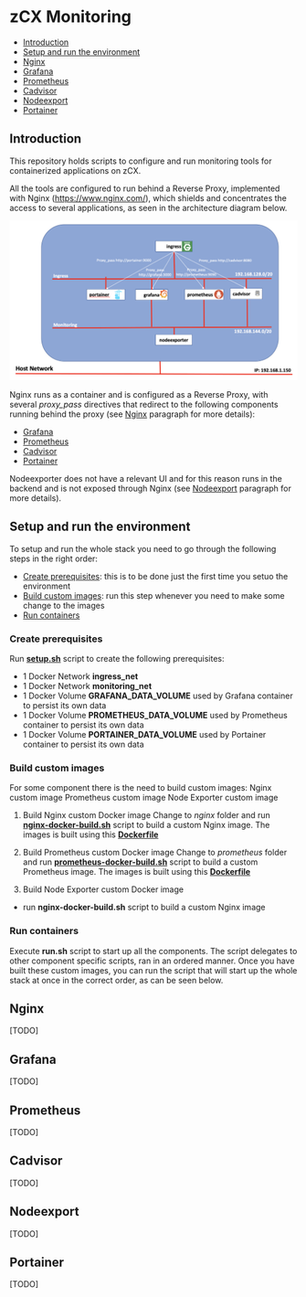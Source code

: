 # zCX Monitoring
- [Introduction](#introduction)
- [Setup and run the environment](#setup-and-run-the-environment)
- [Nginx](#nginx)
- [Grafana](#grafana)
- [Prometheus](#prometheus)
- [Cadvisor](#cadvisor)
- [Nodeexport](#nodeexport)
- [Portainer](#portainer)

## Introduction
This repository holds scripts to configure and run monitoring tools for containerized applications on zCX.

All the tools are configured to run behind a Reverse Proxy, implemented with Nginx (https://www.nginx.com/), which shields and concentrates the access to several applications, as seen in the architecture diagram below.

![](images/architecture.png)

Nginx runs as a container and is configured as a Reverse Proxy, with several *proxy_pass* directives that redirect to the following components running behind the proxy (see [Nginx](#nginx) paragraph for more details):
- [Grafana](#grafana)
- [Prometheus](#prometheus)
- [Cadvisor](#cadvisor)
- [Portainer](#portainer)

Nodeexporter does not have a relevant UI and for this reason runs in the backend and is not exposed through Nginx (see [Nodeexport](#nodeexport) paragraph for more details).

## Setup and run the environment
To setup and run the whole stack you need to go through the following steps in the right order: 
- [Create prerequisites](#create-prerequisites): this is to be done just the first time you setuo the environment
- [Build custom images](#build-custom-images): run this step whenever you need to make some change to the images
- [Run containers](#run-containers)

### Create prerequisites
Run **[setup.sh](setup.sh)** script to create the following prerequisites:

- 1 Docker Network **ingress_net**
- 1 Docker Network **monitoring_net**
- 1 Docker Volume **GRAFANA_DATA_VOLUME** used by Grafana container to persist its own data
- 1 Docker Volume **PROMETHEUS_DATA_VOLUME** used by Prometheus container to persist its own data
- 1 Docker Volume **PORTAINER_DATA_VOLUME** used by Portainer container to persist its own data

### Build custom images
For some component there is the need to build custom images:
        Nginx custom image
        Prometheus custom image
        Node Exporter custom image

1. Build Nginx custom Docker image
Change to *nginx* folder and run **[nginx-docker-build.sh](nginx/nginx-docker-build.sh)** script to build a custom Nginx image. The images is built using this **[Dockerfile](nginx/Dockerfile)**

2. Build Prometheus custom Docker image
Change to *prometheus* folder and run **[prometheus-docker-build.sh](prometheus/prometheus-docker-build.sh)** script to build a custom Prometheus image. The images is built using this **[Dockerfile](prometheus/Dockerfile)**

3. Build Node Exporter custom Docker image

- run **nginx-docker-build.sh** script to build a custom Nginx image

### Run containers
Execute **run.sh** script to start up all the components. The script delegates to other component specific scripts, ran in an ordered manner. 
      Once you have built these custom images, you can run the script that will start up the whole stack at once in the correct order, as can be seen below.

## Nginx
[TODO]

## Grafana
[TODO]

## Prometheus
[TODO]

## Cadvisor
[TODO]

## Nodeexport
[TODO]

## Portainer
[TODO]